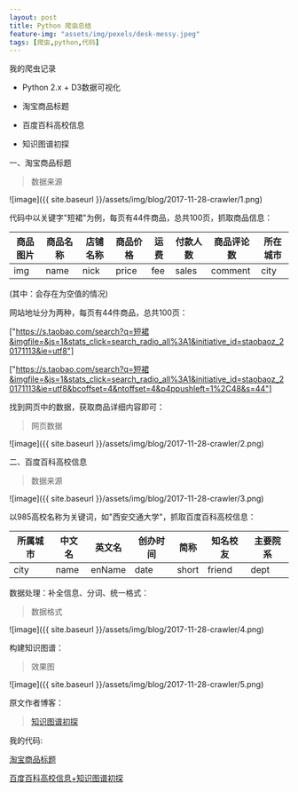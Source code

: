 ```yaml
---
layout: post
title: Python 爬虫总结
feature-img: "assets/img/pexels/desk-messy.jpeg"
tags: [爬虫,python,代码]
---
```

我的爬虫记录

* Python 2.x + D3数据可视化

* 淘宝商品标题

* 百度百科高校信息

* 知识图谱初探

一、淘宝商品标题

> 数据来源

![image]({{ site.baseurl }}/assets/img/blog/2017-11-28-crawler/1.png)

代码中以关键字"短裙"为例，每页有44件商品，总共100页，抓取商品信息：

商品图片  | 商品名称  | 店铺名称  | 商品价格  | 运费  | 付款人数  | 商品评论数  | 所在城市
--------- | --------- | --------- | --------- | --------- | --------- | --------- | ---------
img  | name  | nick  | price  | fee  | sales  | comment  | city

(其中：会存在为空值的情况)

网站地址分为两种，每页有44件商品，总共100页：

["https://s.taobao.com/search?q=短裙&imgfile=&js=1&stats_click=search_radio_all%3A1&initiative_id=staobaoz_20171113&ie=utf8"]

["https://s.taobao.com/search?q=短裙&imgfile=&js=1&stats_click=search_radio_all%3A1&initiative_id=staobaoz_20171113&ie=utf8&bcoffset=4&ntoffset=4&p4ppushleft=1%2C48&s=44"]

找到网页中的数据，获取商品详细内容即可：

> 网页数据

![image]({{ site.baseurl }}/assets/img/blog/2017-11-28-crawler/2.png)

二、百度百科高校信息

> 数据来源

![image]({{ site.baseurl }}/assets/img/blog/2017-11-28-crawler/3.png)

以985高校名称为关键词，如"西安交通大学"，抓取百度百科高校信息：

所属城市  | 中文名  | 英文名  | 创办时间  | 简称  | 知名校友  | 主要院系
--------- | --------- | --------- | --------- | --------- | --------- | ---------
city  | name  | enName  | date  | short  | friend  | dept

数据处理：补全信息、分词、统一格式：

> 数据格式

![image]({{ site.baseurl }}/assets/img/blog/2017-11-28-crawler/4.png)

构建知识图谱：

> 效果图

![image]({{ site.baseurl }}/assets/img/blog/2017-11-28-crawler/5.png)

原文作者博客：

> [知识图谱初探](http://zhanghonglun.cn/)


我的代码:

[淘宝商品标题](https://github.com/s-top/PythonCrawler)

[百度百科高校信息+知识图谱初探](https://github.com/s-top/Baike-KnowledgeGraph)